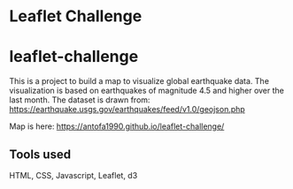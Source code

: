 # Leaflet Challenge


# leaflet-challenge
This is a project to build a map to visualize global earthquake data. The visualization is based on earthquakes of magnitude 4.5 and higher over the last month. The dataset is drawn from: https://earthquake.usgs.gov/earthquakes/feed/v1.0/geojson.php

Map is here:
https://antofa1990.github.io/leaflet-challenge/

## Tools used
HTML, CSS, Javascript, Leaflet, d3

